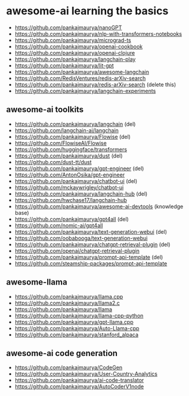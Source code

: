 # awesome-ai learning the basics
- https://github.com/pankajmaurya/nanoGPT
- https://github.com/pankajmaurya/nlp-with-transformers-notebooks
- https://github.com/pankajmaurya/micrograd-ts
- https://github.com/pankajmaurya/openai-cookbook
- https://github.com/pankajmaurya/openai-clojure
- https://github.com/pankajmaurya/langchain-play
- https://github.com/pankajmaurya/lit-gpt
- https://github.com/pankajmaurya/awesome-langchain
- https://github.com/RedisVentures/redis-arXiv-search
- https://github.com/pankajmaurya/redis-arXiv-search (delete this)
- https://github.com/pankajmaurya/langchain-experiments

## awesome-ai toolkits
- https://github.com/pankajmaurya/langchain (del)
- https://github.com/langchain-ai/langchain
- https://github.com/pankajmaurya/Flowise (del)
- https://github.com/FlowiseAI/Flowise
- https://github.com/huggingface/transformers
- https://github.com/pankajmaurya/dust (del)
- https://github.com/dust-tt/dust
- https://github.com/pankajmaurya/gpt-engineer (del)
- https://github.com/AntonOsika/gpt-engineer
- https://github.com/pankajmaurya/chatbot-ui (del)
- https://github.com/mckaywrigley/chatbot-ui 
- https://github.com/pankajmaurya/langchain-hub (del)
- https://github.com/hwchase17/langchain-hub
- https://github.com/pankajmaurya/awesome-ai-devtools (knowledge base)
- https://github.com/pankajmaurya/gpt4all (del)
- https://github.com/nomic-ai/gpt4all
- https://github.com/pankajmaurya/text-generation-webui (del)
- https://github.com/oobabooga/text-generation-webui
- https://github.com/pankajmaurya/chatgpt-retrieval-plugin (del)
- https://github.com/openai/chatgpt-retrieval-plugin
- https://github.com/pankajmaurya/prompt-api-template (del)
- https://github.com/steamship-packages/prompt-api-template

## awesome-llama
- https://github.com/pankajmaurya/llama.cpp
- https://github.com/pankajmaurya/llama2.c
- https://github.com/pankajmaurya/llama
- https://github.com/pankajmaurya/llama-cpp-python
- https://github.com/pankajmaurya/gpt-llama.cpp
- https://github.com/pankajmaurya/Auto-Llama-cpp
- https://github.com/pankajmaurya/stanford_alpaca

## awesome-ai code generation
- https://github.com/pankajmaurya/CodeGen
- https://github.com/pankajmaurya/User-Country-Analytics
- https://github.com/pankajmaurya/ai-code-translator
- https://github.com/pankajmaurya/AutoCoderV1node

